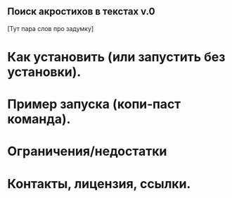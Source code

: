 ## Поиск акростихов в текстах v.0
[Тут пара слов про задумку]

# Как установить (или запустить без установки).

# Пример запуска (копи‑паст команда).

# Ограничения/недостатки

# Контакты, лицензия, ссылки.